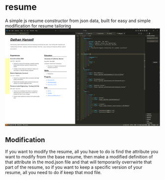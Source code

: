 # resume
A simple js resume constructor from json data, built for easy and simple modification for resume tailoring
![Example](example.png)
## Modification
If you want to modify the resume, all you have to do is find the attribute you want to modify from the base resume, then make a modified definition of that attribute in the mod.json file and that will temporarily overrwirte that part of the resume, so if you want to keep a specific version of your resume, all you need to do if keep that mod file.